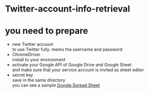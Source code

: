 # Twitter-account-info-retrieval

# you need to prepare
* new Twitter account  
 to use Twitter fully. memo the username and password  
* ChromeDriver  
 install to your environment  
* activate your Google API of Google Drive and Google Sheet  
 and make sure that your service account is invited as sheet editor   
* secret key  
 save in the same directory  
you can see a sample [Google Spread Sheet](https://docs.google.com/spreadsheets/d/1iju6VPkvuRXNQEDRO13SUuKYCh-g3ek1b-KZQPxKvu0/edit#gid=0)
